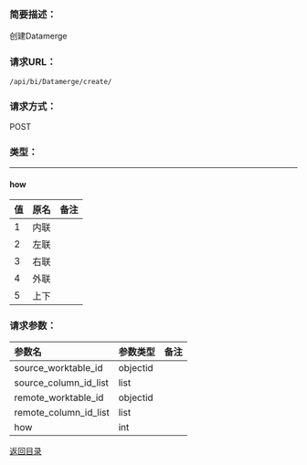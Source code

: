 ### **简要描述：**

创建Datamerge

### **请求URL：**

`/api/bi/Datamerge/create/`

### **请求方式：**

POST

### **类型：**

---
#### how
|值|原名|备注|
|:--|:--|:--|
|1|内联||
|2|左联||
|3|右联||
|4|外联||
|5|上下||


### **请求参数：**

|参数名|参数类型|备注|
|:--|:--|:--|
|source_worktable_id|objectid||
|source_column_id_list|list||
|remote_worktable_id|objectid||
|remote_column_id_list|list||
|how|int||

[返回目录](../base.md)

